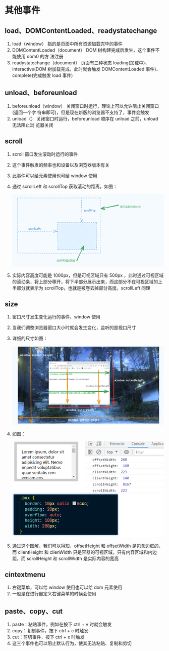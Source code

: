 # 其他事件

## load、DOMContentLoaded、readystatechange

1. load（window） 指的是页面中所有资源加载完毕的事件
2. DOMContentLoaded（document） DOM 树构建完成后发生，这个事件不能使用 dom0 的方
   法注册
3. readystatechange（document） 页面有三种状态 loading(加载中)、 interactive(DOM
   树加载完成，此时就会触发 DOMContentLoaded 事件)、complete(完成触发 load 事件)

## unload、beforeunload

1. beforeunload（window） 关闭窗口时运行，理论上可以允许阻止关闭窗口(返回一个字
   符串即可)，但是现在新版的浏览器不支持了，事件会触发
2. unload（） 关闭窗口时运行，beforeunload 顺序在 unload 之前，unload 无法阻止浏
   览器关闭

## scroll

1. scroll 窗口发生滚动时运行的事件

2. 这个事件触发的频率也和设备以及浏览器版本有关

3. 此事件可以给元素使用也可给 window 使用

4. 通过 scrollLeft 和 scrollTop 获取滚动的距离，如图：

   ![image-20230726164857413](其他事件.assets/image-20230726164857413.png)

5. 实际内容高度可能是 1000px，但是可视区域只有 500px ，此时通过可视区域的滚动条，将上部分移开，将下半部分展示出来，而这部分不在可视区域的上半部分就表示为 scrollTop，也就是被卷去掉部分高度。scrollLeft 同理

## size

1. 窗口尺寸发生变化运行的事件，window 使用

2. 当我们调整浏览器窗口大小时就会发生变化，监听的是视口尺寸

3. 详细的尺寸如图：

   ![image-20230726170615524](其他事件.assets/image-20230726170615524.png)

4. 如图：

   ![image-20230726173531898](其他事件.assets/image-20230726173531898.png)

5. 通过这个图解，我们可以得知，offsetHeight 和 offsetWidth 是包含边框的，而 clientHeight 和 clienWidth 只是容器的可视区域，只有内容区域和内边距，而 scrollHeight 和 scrollWidth 是实际内容的宽高

## cintextmenu

1. 右键菜单，可以给 window 使用也可以给 dom 元素使用
2. 一般是在进行自定义右键菜单的时候会使用

## paste、copy、cut

1. paste：粘贴事件，例如在按下 ctrl + v 时就会触发
2. copy：复制事件，按下 ctrl + c 时触发
3. cut：剪切事件，按下 ctrl + x 时触发
4. 这三个事件也可以阻止默认行为，使其无法粘贴、复制和剪切



